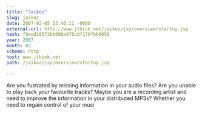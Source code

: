 ```yaml
---
title: "Jaikoz"
slug: jaikoz
date: 2007-02-05 23:46:11 -0600
external-url: http://www.jthink.net/jaikoz/jsp/overview/startup.jsp
hash: f9eed185f2bb09ba976cdf170fbb0656
year: 2007
month: 02
scheme: http
host: www.jthink.net
path: /jaikoz/jsp/overview/startup.jsp

---
```


Are you fustrated by missing information in your audio files? Are you unable to play back your favourite tracks? Maybe you are a recording artist and need to improve the information in your distributed MP3s? Whether you need to regain control of your musi
